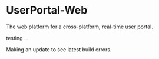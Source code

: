 # UserPortal-Web
The web platform for a cross-platform, real-time user portal.

testing ...

Making an update to see latest build errors.
